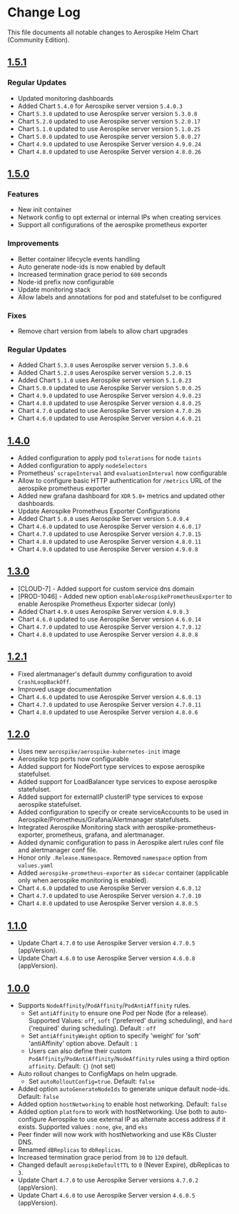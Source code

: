 # Change Log

This file documents all notable changes to Aerospike Helm Chart (Community Edition).


## [1.5.1](https://github.com/aerospike/aerospike-kubernetes/releases/tag/1.5.1)

### Regular Updates

- Updated monitoring dashboards
- Added Chart `5.4.0` for Aerospike server version `5.4.0.3`
- Chart `5.3.0` updated to use Aerospike server version `5.3.0.8`
- Chart `5.2.0` updated to use Aerospike server version `5.2.0.17`
- Chart `5.1.0` updated to use Aerospike server version `5.1.0.25`
- Chart `5.0.0` updated to use Aerospike server version `5.0.0.27`
- Chart `4.9.0` updated to use Aerospike Server version `4.9.0.24`
- Chart `4.8.0` updated to use Aerospike Server version `4.8.0.26`


## [1.5.0](https://github.com/aerospike/aerospike-kubernetes/releases/tag/1.5.0)

### Features

- New init container
- Network config to opt external or internal IPs when creating services
- Support all configurations of the aerospike prometheus exporter

### Improvements

- Better container lifecycle events handling
- Auto generate node-ids is now enabled by default
- Increased termination grace period to `600` seconds
- Node-id prefix now configurable
- Update monitoring stack
- Allow labels and annotations for pod and statefulset to be configured

### Fixes

- Remove chart version from labels to allow chart upgrades

### Regular Updates

- Added Chart `5.3.0` uses Aerospike server version `5.3.0.6`
- Added Chart `5.2.0` uses Aerospike server version `5.2.0.15`
- Added Chart `5.1.0` uses Aerospike server version `5.1.0.23`
- Chart `5.0.0` updated to use Aerospike Server version `5.0.0.25`
- Chart `4.9.0` updated to use Aerospike Server version `4.9.0.23`
- Chart `4.8.0` updated to use Aerospike Server version `4.8.0.25`
- Chart `4.7.0` updated to use Aerospike Server version `4.7.0.26`
- Chart `4.6.0` updated to use Aerospike Server version `4.6.0.21`


## [1.4.0](https://github.com/aerospike/aerospike-kubernetes/releases/tag/1.4.0)
- Added configuration to apply pod `tolerations` for node `taints`
- Added configuration to apply `nodeSelectors`
- Prometheus' `scrapeInterval` and `evaluationInterval` now configurable
- Allow to configure basic HTTP authentication for `/metrics` URL of the aerospike prometheus exporter
- Added new grafana dashboard for `XDR` `5.0+` metrics and updated other dashboards.
- Update Aerospike Prometheus Exporter Configurations
- Added Chart `5.0.0` uses Aerospike Server version `5.0.0.4`
- Chart `4.6.0` updated to use Aerospike Server version `4.6.0.17`
- Chart `4.7.0` updated to use Aerospike Server version `4.7.0.15`
- Chart `4.8.0` updated to use Aerospike Server version `4.8.0.11`
- Chart `4.9.0` updated to use Aerospike Server version `4.9.0.8`


## [1.3.0](https://github.com/aerospike/aerospike-kubernetes/releases/tag/1.3.0)

- [CLOUD-7] - Added support for custom service dns domain
- [PROD-1046] - Added new option `enableAerospikePrometheusExporter` to enable Aerospike Prometheus Exporter sidecar (only)
- Added Chart `4.9.0` uses Aerospike Server version `4.9.0.3`
- Chart `4.6.0` updated to use Aerospike Server version `4.6.0.14`
- Chart `4.7.0` updated to use Aerospike Server version `4.7.0.12`
- Chart `4.8.0` updated to use Aerospike Server version `4.8.0.8`


## [1.2.1](https://github.com/aerospike/aerospike-kubernetes/releases/tag/1.2.1)

- Fixed alertmanager's default dummy configuration to avoid `CrashLoopBackOff`.
- Improved usage documentation
- Chart `4.6.0` updated to use Aerospike Server version `4.6.0.13`
- Chart `4.7.0` updated to use Aerospike Server version `4.7.0.11`
- Chart `4.8.0` updated to use Aerospike Server version `4.8.0.6`


## [1.2.0](https://github.com/aerospike/aerospike-kubernetes/releases/tag/1.2.0)

- Uses new `aerospike/aerospike-kubernetes-init` image
- Aerospike tcp ports now configurable
- Added support for NodePort type services to expose aerospike statefulset.
- Added support for LoadBalancer type services to expose aerospike statefulset.
- Added support for externalIP clusterIP type services to expose aerospike statefulset.
- Added configuration to specify or create serviceAccounts to be used in Aerospike/Prometheus/Grafana/Alertmanager statefulsets.
- Integrated Aerospike Monitoring stack with aerospike-prometheus-exporter, prometheus, grafana, and alertmanager.
- Added dynamic configuration to pass in Aerospike alert rules conf file and alertmanager conf file.
- Honor only `.Release.Namespace`. Removed `namespace` option from `values.yaml`
- Added `aerospike-prometheus-exporter` as `sidecar` container (applicable only when aerospike monitoring is enabled).
- Chart `4.6.0` updated to use Aerospike Server version `4.6.0.12`
- Chart `4.7.0` updated to use Aerospike Server version `4.7.0.10`
- Chart `4.8.0` updated to use Aerospike Server version `4.8.0.5`


## [1.1.0](https://github.com/aerospike/aerospike-kubernetes/releases/tag/1.1.0)
- Update Chart `4.7.0` to use Aerospike Server version `4.7.0.5` (appVersion).
- Update Chart `4.6.0` to use Aerospike Server version `4.6.0.8` (appVersion).


## [1.0.0](https://github.com/aerospike/aerospike-kubernetes/releases/tag/1.0.0)

- Supports `NodeAffinity`/`PodAffinity`/`PodAntiAffinity` rules.
   - Set `antiAffinity` to ensure one Pod per Node (for a release).
     Supported Values:  `off`, `soft` ('preferred' during scheduling), and `hard` ('required' during scheduling). Default : `off`
   - Set `antiAffinityWeight` option to specify 'weight' for 'soft' 'antiAffinity' option above. Default : `1`
   - Users can also define their custom `PodAffinity`/`PodAntiAffinity`/`NodeAffinity` rules using a third option `affinity`. Default: `{}` (not set)
- Auto rollout changes to ConfigMaps on helm upgrade.
   - Set `autoRolloutConfig=true`. Default: `false`
- Added option `autoGenerateNodeIds` to generate unique default node-ids. Default: `false`
- Added option `hostNetworking` to enable host networking. Default: `false`
- Added option `platform` to work with hostNetworking. Use both to auto-configure Aerospike to use external IP as alternate access address if it exists.
Supported values : `none`, `gke`, and `eks`
- Peer finder will now work with hostNetworking and use K8s Cluster DNS.
- Renamed `dBReplicas` to `dbReplicas`.
- Increased termination grace period from `30` to `120` default.
- Changed default `aerospikeDefaultTTL` to `0` (Never Expire), dbReplicas to `3`.
- Update Chart `4.7.0` to use Aerospike Server versions `4.7.0.2` (appVersion).
- Update Chart `4.6.0` to use Aerospike Server version `4.6.0.5` (appVersion).
